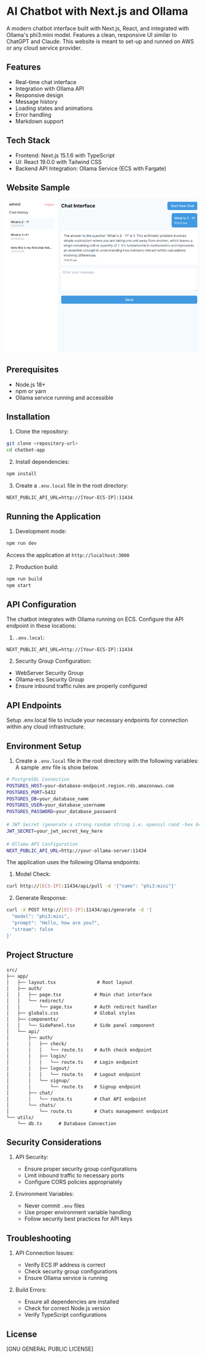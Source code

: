 # AI Chatbot with Next.js and Ollama

A modern chatbot interface built with Next.js, React, and integrated with Ollama's phi3:mini model. Features a clean, responsive UI similar to ChatGPT and Claude.
This website is meant to set-up and runned on AWS or any cloud service provider.

## Features

- Real-time chat interface
- Integration with Ollama API
- Responsive design
- Message history
- Loading states and animations
- Error handling
- Markdown support

## Tech Stack

- Frontend: Next.js 15.1.6 with TypeScript
- UI: React 19.0.0 with Tailwind CSS
- Backend API Integration: Ollama Service (ECS with Fargate)

## Website Sample
![Sample Website UI](sampleimg/Chatbot-example.png)

## Prerequisites

- Node.js 18+ 
- npm or yarn
- Ollama service running and accessible

## Installation

1. Clone the repository:
```bash
git clone <repository-url>
cd chatbot-app
```

2. Install dependencies:
```bash
npm install
```

3. Create a `.env.local` file in the root directory:
```
NEXT_PUBLIC_API_URL=http://[Your-ECS-IP]:11434
```

## Running the Application

1. Development mode:
```bash
npm run dev
```
Access the application at `http://localhost:3000`

2. Production build:
```bash
npm run build
npm start
```

## API Configuration

The chatbot integrates with Ollama running on ECS. Configure the API endpoint in these locations:

1. `.env.local`:
```
NEXT_PUBLIC_API_URL=http://[Your-ECS-IP]:11434
```

2. Security Group Configuration:
- WebServer Security Group
- Ollama-ecs Security Group
- Ensure inbound traffic rules are properly configured

## API Endpoints

Setup .env.local file to include your necessary endpoints for connection within any cloud infrastructure.

## Environment Setup

1. Create a `.env.local` file in the root directory with the following variables: 
A sample .env file is show below.

```bash
# PostgreSQL Connection
POSTGRES_HOST=your-database-endpoint.region.rds.amazonaws.com
POSTGRES_PORT=5432
POSTGRES_DB=your_database_name
POSTGRES_USER=your_database_username
POSTGRES_PASSWORD=your_database_password

# JWT Secret (generate a strong random string i.e. openssl rand -hex 64)
JWT_SECRET=your_jwt_secret_key_here

# Ollama API Configuration
NEXT_PUBLIC_API_URL=http://your-ollama-server:11434
```

The application uses the following Ollama endpoints:

1. Model Check:
```bash
curl http://[ECS-IP]:11434/api/pull -d '{"name": "phi3:mini"}'
```

2. Generate Response:
```bash
curl -X POST http://[ECS-IP]:11434/api/generate -d '{
  "model": "phi3:mini",
  "prompt": "Hello, how are you?",
  "stream": false
}'
```

## Project Structure

```
src/
├── app/
│   ├── layout.tsx               # Root layout
│   ├── auth/
│   │   ├── page.tsx            # Main chat interface
│   │   └── redirect/
│   │       └── page.tsx        # Auth redirect handler
│   ├── globals.css             # Global styles
│   ├── components/
│   │   └── SidePanel.tsx       # Side panel component
│   └── api/
│       ├── auth/
│       │   ├── check/
│       │   │   └── route.ts    # Auth check endpoint
│       │   ├── login/
│       │   │   └── route.ts    # Login endpoint
│       │   ├── logout/
│       │   │   └── route.ts    # Logout endpoint
│       │   └── signup/
│       │       └── route.ts    # Signup endpoint
│       ├── chat/
│       │   └── route.ts        # Chat API endpoint
│       └── chats/
│           └── route.ts        # Chats management endpoint
└── utils/
    └── db.ts      # Database Connection
```

## Security Considerations

1. API Security:
   - Ensure proper security group configurations
   - Limit inbound traffic to necessary ports
   - Configure CORS policies appropriately

2. Environment Variables:
   - Never commit `.env` files
   - Use proper environment variable handling
   - Follow security best practices for API keys

## Troubleshooting

1. API Connection Issues:
   - Verify ECS IP address is correct
   - Check security group configurations
   - Ensure Ollama service is running

2. Build Errors:
   - Ensure all dependencies are installed
   - Check for correct Node.js version
   - Verify TypeScript configurations

## License

[GNU GENERAL PUBLIC LICENSE]
